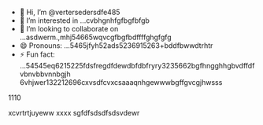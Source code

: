 - 👋 Hi, I’m @vertersedersdfe485
- 👀 I’m interested in ...cvbhgnhfgfbgfbfgb
- 💞️ I’m looking to collaborate on ...asdwerm.,mhj54665wqvcgfbgfbdffffghgfgfg
- 😄 Pronouns: ...5465jfyh52ads5236915263+bddfbwwdtrhtr
- ⚡ Fun fact: ...54545eq6215225fdsfregdfdewdbfdbfryry3235662bgfhngghhgbvdffdfvbnvbbvnnbgjh
6vhjwer132212696cxvsdfcvxcsaaaqnhgewwwbgffgvcgjhwsss
<!---vbmsdft5484822gffgfggtererdcsddgjh
verterseder/verterseder is a ✨ special566 ✨ rep12ository be9596+62cause its `README.md`2dabgfsdsa2fsddshtfgf662 cdsd(this fvxcile) appears onvgrgrer your GitHub profile.
You can click the Preview link to take a look at your changes.51514ccc65trgfd
--->1110
xcvrtrtjuyeww
xxxx
sgfdfsdsdfsdsvdewr

